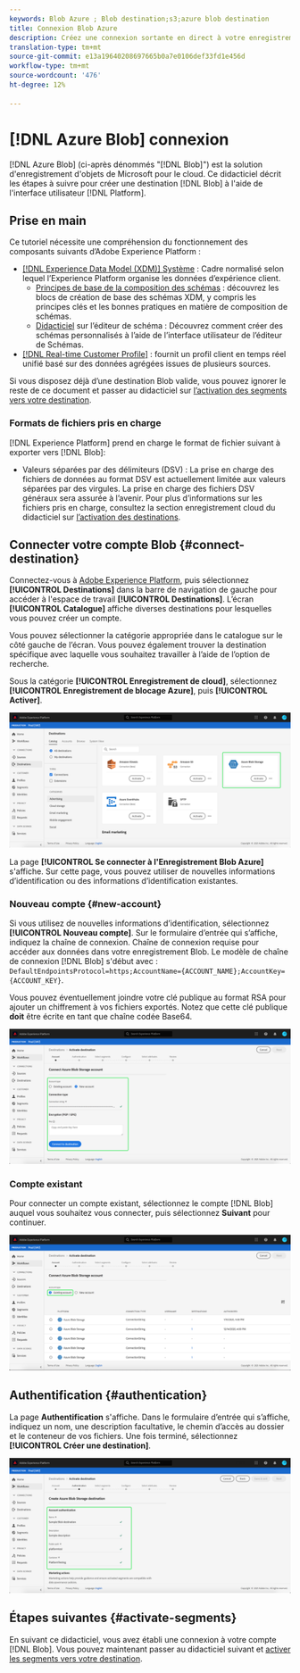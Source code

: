 ```yaml
---
keywords: Blob Azure ; Blob destination;s3;azure blob destination
title: Connexion Blob Azure
description: Créez une connexion sortante en direct à votre enregistrement Azure Blob pour exporter périodiquement des fichiers de données CSV ou délimités par des tabulations à partir de Adobe Experience Platform.
translation-type: tm+mt
source-git-commit: e13a19640208697665b0a7e0106def33fd1e456d
workflow-type: tm+mt
source-wordcount: '476'
ht-degree: 12%

---
```



# [!DNL Azure Blob] connexion

[!DNL Azure Blob] (ci-après dénommés &quot;[!DNL Blob]&quot;) est la solution d&#39;enregistrement d&#39;objets de Microsoft pour le cloud. Ce didacticiel décrit les étapes à suivre pour créer une destination [!DNL Blob] à l&#39;aide de l&#39;interface utilisateur [!DNL Platform].

## Prise en main

Ce tutoriel nécessite une compréhension du fonctionnement des composants suivants d’Adobe Experience Platform :

- [[!DNL Experience Data Model (XDM)] Système](../../../xdm/home.md) : Cadre normalisé selon lequel l’Experience Platform organise les données d’expérience client.
   - [Principes de base de la composition des schémas](../../../xdm/schema/composition.md) : découvrez les blocs de création de base des schémas XDM, y compris les principes clés et les bonnes pratiques en matière de composition de schémas.
   - [Didacticiel](../../../xdm/tutorials/create-schema-ui.md) sur l’éditeur de schéma : Découvrez comment créer des schémas personnalisés à l’aide de l’interface utilisateur de l’éditeur de Schémas.
- [[!DNL Real-time Customer Profile]](../../../profile/home.md) : fournit un profil client en temps réel unifié basé sur des données agrégées issues de plusieurs sources.

Si vous disposez déjà d’une destination Blob valide, vous pouvez ignorer le reste de ce document et passer au didacticiel sur [l’activation des segments vers votre destination](../../ui/activate-destinations.md).

### Formats de fichiers pris en charge

[!DNL Experience Platform] prend en charge le format de fichier suivant à exporter vers  [!DNL Blob]:

- Valeurs séparées par des délimiteurs (DSV) : La prise en charge des fichiers de données au format DSV est actuellement limitée aux valeurs séparées par des virgules. La prise en charge des fichiers DSV généraux sera assurée à l’avenir. Pour plus d’informations sur les fichiers pris en charge, consultez la section enregistrement cloud du didacticiel sur [l’activation des destinations](../../ui/activate-destinations.md#esp-and-cloud-storage).

## Connecter votre compte Blob {#connect-destination}

Connectez-vous à [Adobe Experience Platform](https://platform.adobe.com), puis sélectionnez **[!UICONTROL Destinations]** dans la barre de navigation de gauche pour accéder à l&#39;espace de travail **[!UICONTROL Destinations]**. L’écran **[!UICONTROL Catalogue]** affiche diverses destinations pour lesquelles vous pouvez créer un compte.

Vous pouvez sélectionner la catégorie appropriée dans le catalogue sur le côté gauche de l’écran. Vous pouvez également trouver la destination spécifique avec laquelle vous souhaitez travailler à l’aide de l’option de recherche.

Sous la catégorie **[!UICONTROL Enregistrement de cloud]**, sélectionnez **[!UICONTROL Enregistrement de blocage Azure]**, puis **[!UICONTROL Activer]**.

![Catalogue](../../assets/catalog/cloud-storage/blob/catalog.png)

La page **[!UICONTROL Se connecter à l&#39;Enregistrement Blob Azure]** s&#39;affiche. Sur cette page, vous pouvez utiliser de nouvelles informations d’identification ou des informations d’identification existantes.

### Nouveau compte {#new-account}

Si vous utilisez de nouvelles informations d’identification, sélectionnez **[!UICONTROL Nouveau compte]**. Sur le formulaire d’entrée qui s’affiche, indiquez la chaîne de connexion. Chaîne de connexion requise pour accéder aux données dans votre enregistrement Blob. Le modèle de chaîne de connexion [!DNL Blob] s&#39;début avec : `DefaultEndpointsProtocol=https;AccountName={ACCOUNT_NAME};AccountKey={ACCOUNT_KEY}`.

Vous pouvez éventuellement joindre votre clé publique au format RSA pour ajouter un chiffrement à vos fichiers exportés. Notez que cette clé publique **doit** être écrite en tant que chaîne codée Base64.

![Nouveau compte](../../assets/catalog/cloud-storage/blob/new.png)

### Compte existant

Pour connecter un compte existant, sélectionnez le compte [!DNL Blob] auquel vous souhaitez vous connecter, puis sélectionnez **Suivant** pour continuer.

![Compte existant](../../assets/catalog/cloud-storage/blob/existing.png)

## Authentification {#authentication}

La page **Authentification** s&#39;affiche. Dans le formulaire d’entrée qui s’affiche, indiquez un nom, une description facultative, le chemin d’accès au dossier et le conteneur de vos fichiers. Une fois terminé, sélectionnez **[!UICONTROL Créer une destination]**.

![Authentification](../../assets/catalog/cloud-storage/blob/authentication.png)

## Étapes suivantes {#activate-segments}

En suivant ce didacticiel, vous avez établi une connexion à votre compte [!DNL Blob]. Vous pouvez maintenant passer au didacticiel suivant et [activer les segments vers votre destination](../../ui/activate-destinations.md).
